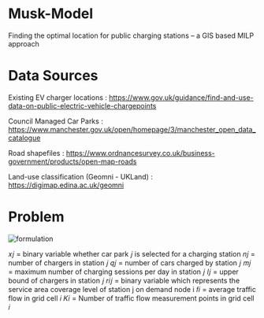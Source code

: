 # Musk-Model
Finding the optimal location for public charging stations – a GIS based MILP approach

# Data Sources
Existing EV charger locations : https://www.gov.uk/guidance/find-and-use-data-on-public-electric-vehicle-chargepoints

Council Managed Car Parks : https://www.manchester.gov.uk/open/homepage/3/manchester_open_data_catalogue

Road shapefiles : https://www.ordnancesurvey.co.uk/business-government/products/open-map-roads

Land-use classification (Geomni - UKLand) : https://digimap.edina.ac.uk/geomni


# Problem
![formulation](https://github.com/obedsims/Musk-Model/blob/main/screenshots/formulation.png)

𝑥𝑗 = binary variable whether car park 𝑗 is selected for a charging station
𝑛𝑗 = number of chargers in station 𝑗
𝑞𝑗 = number of cars charged by station 𝑗
𝑚𝑗 = maximum number of charging sessions per day in station 𝑗
𝑙𝑗 = upper bound of chargers in station 𝑗
𝑟𝑖𝑗 = binary variable which represents the service area coverage level of station j on demand node i
𝑓𝑖 = average traffic flow in grid cell 𝑖
𝐾𝑖 = Number of traffic flow measurement points in grid cell 𝑖




